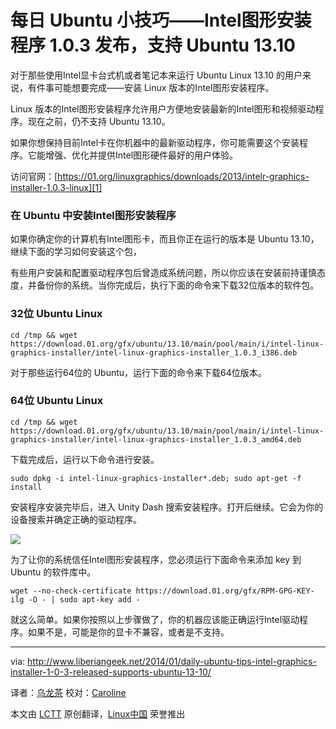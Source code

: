 每日 Ubuntu 小技巧——Intel图形安装程序 1.0.3 发布，支持 Ubuntu 13.10
================================================================================

对于那些使用Intel显卡台式机或者笔记本来运行 Ubuntu Linux 13.10 的用户来说，有件事可能想要完成——安装 Linux 版本的Intel图形安装程序。

Linux 版本的Intel图形安装程序允许用户方便地安装最新的Intel图形和视频驱动程序。现在之前，仍不支持 Ubuntu 13.10。

如果你想保持目前Intel卡在你机器中的最新驱动程序，你可能需要这个安装程序。它能增强、优化并提供Intel图形硬件最好的用户体验。

访问官网：[https://01.org/linuxgraphics/downloads/2013/intelr-graphics-installer-1.0.3-linux][1]

### 在 Ubuntu 中安装Intel图形安装程序 ###

如果你确定你的计算机有Intel图形卡，而且你正在运行的版本是 Ubuntu 13.10，继续下面的学习如何安装这个包，

有些用户安装和配置驱动程序包后曾造成系统问题，所以你应该在安装前持谨慎态度，并备份你的系统。当你完成后，执行下面的命令来下载32位版本的软件包。

### 32位 Ubuntu Linux ###

    cd /tmp && wget https://download.01.org/gfx/ubuntu/13.10/main/pool/main/i/intel-linux-graphics-installer/intel-linux-graphics-installer_1.0.3_i386.deb

对于那些运行64位的 Ubuntu，运行下面的命令来下载64位版本。

### 64位 Ubuntu Linux ###

    cd /tmp && wget https://download.01.org/gfx/ubuntu/13.10/main/pool/main/i/intel-linux-graphics-installer/intel-linux-graphics-installer_1.0.3_amd64.deb

下载完成后，运行以下命令进行安装。

    sudo dpkg -i intel-linux-graphics-installer*.deb; sudo apt-get -f install 

安装程序安装完毕后，进入 Unity Dash 搜索安装程序。打开后继续。它会为你的设备搜索并确定正确的驱动程序。

![](http://www.liberiangeek.net/wp-content/uploads/2014/01/intelgraphicsinstaller.png)

为了让你的系统信任Intel图形安装程序，您必须运行下面命令来添加 key 到 Ubuntu 的软件库中。

    wget --no-check-certificate https://download.01.org/gfx/RPM-GPG-KEY-ilg -O - | sudo apt-key add -

就这么简单。如果你按照以上步骤做了，你的机器应该能正确运行Intel驱动程序。如果不是，可能是你的显卡不兼容，或者是不支持。

--------------------------------------------------------------------------------

via: http://www.liberiangeek.net/2014/01/daily-ubuntu-tips-intel-graphics-installer-1-0-3-released-supports-ubuntu-13-10/

译者：[乌龙茶](https://github.com/yechunxiao19) 校对：[Caroline](https://github.com/carolinewuyan)

本文由 [LCTT](https://github.com/LCTT/TranslateProject) 原创翻译，[Linux中国](http://linux.cn/) 荣誉推出

[1]:https://01.org/linuxgraphics/downloads/2013/intelr-graphics-installer-1.0.3-linux
